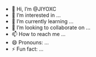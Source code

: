 - 👋 Hi, I’m @JIYOXC
- 👀 I’m interested in ...
- 🌱 I’m currently learning ...
- 💞️ I’m looking to collaborate on ...
- 📫 How to reach me ...
- 😄 Pronouns: ...
- ⚡ Fun fact: ...

<!---
JIYOXC/JIYOXC is a ✨ special ✨ repository because its `README.md` (this file) appears on your GitHub profile.
You can click the Preview link to take a look at your changes.
--->
